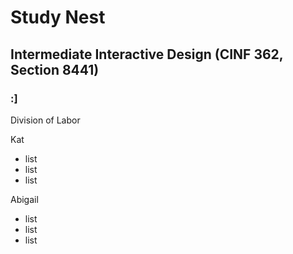 # Study Nest
## Intermediate Interactive Design (CINF 362, Section 8441)
### :]

<p>Division of Labor</p>

<p>Kat</p>
<ul>
  <li>list</li>
  <li>list</li>
  <li>list</li>
</ul>

<p>Abigail</p>
<ul>
  <li>list</li>
  <li>list</li>
  <li>list</li>
</ul>
